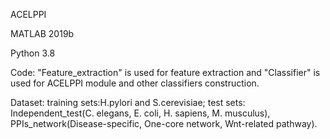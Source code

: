 ACELPPI

  MATLAB 2019b

  Python 3.8

  Code: "Feature_extraction" is used for feature extraction and "Classifier" is used for ACELPPI module and other classifiers construction.

  Dataset: training sets:H.pylori and S.cerevisiae; test sets: Independent_test(C. elegans, E. coli, H. sapiens, M. musculus), PPIs_network(Disease-specific, One-core network, Wnt-related pathway).
